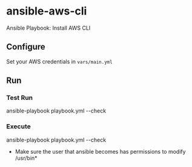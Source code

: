# ansible-aws-cli
Ansible Playbook: Install AWS CLI


## Configure
Set your AWS credentials in `vars/main.yml`

## Run
### Test Run
ansible-playbook playbook.yml --check

### Execute
ansible-playbook playbook.yml --check




* Make sure the user that ansible becomes has permissions to modify /usr/bin*